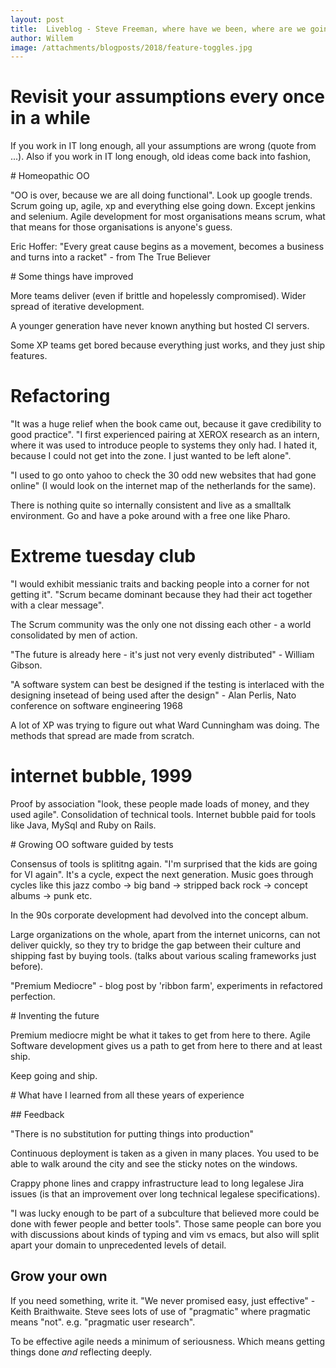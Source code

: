 ```yaml
---
layout: post
title:  Liveblog - Steve Freeman, where have we been, where are we going
author: Willem
image: /attachments/blogposts/2018/feature-toggles.jpg
---
```


# Revisit your assumptions every once in a while

If you work in IT long enough, all your assumptions are wrong (quote from ...). Also if you work in IT long enough, old ideas come back into fashion,

# Homeopathic OO

"OO is over, because we are all doing functional". Look up google trends. Scrum going up, agile, xp and everything else going down. Except jenkins and selenium. Agile development for most organisations means scrum, what that means for those organisations is anyone's guess.

Eric Hoffer: "Every great cause begins as a movement, becomes a business and turns into a racket" - from The True Believer

# Some things have improved

More teams deliver (even if brittle and hopelessly compromised). Wider spread of iterative development.

A younger generation have never known anything but hosted CI servers.

Some XP teams get bored because everything just works, and they just ship features.

# Refactoring

"It was a huge relief when the book came out, because it gave credibility to good practice". "I first experienced pairing at XEROX research as an intern, where it was used to introduce people to systems they only had. I hated it, because I could not get into the zone. I just wanted to be left alone".

"I used to go onto yahoo to check the 30 odd new websites that had gone online" (I would look on the internet map of the netherlands for the same).

There is nothing quite so internally consistent and live as a smalltalk environment. Go and have a poke around with a free one like Pharo.

# Extreme tuesday club

"I would exhibit messianic traits and backing people into a corner for not getting it". "Scrum became dominant because they had their act together with a clear message".

The Scrum community was the only one not dissing each other - a world consolidated by men of action.

"The future is already here - it's just not very evenly distributed" - William Gibson.

"A software system can best be designed if the testing is interlaced with the designing insetead of being used after the design" - Alan Perlis, Nato conference on software engineering 1968

A lot of XP was trying to figure out what Ward Cunningham was doing. The methods that spread are made from scratch. 

# internet bubble, 1999

Proof by association "look, these people made loads of money, and they used agile". Consolidation of technical tools. Internet bubble paid for tools like Java, MySql and Ruby on Rails. 

# Growing OO software guided by tests

Consensus of tools is splititng again. "I'm surprised that the kids are going for VI again". It's a cycle, expect the next generation. Music goes through cycles like this jazz combo -> big band -> stripped back rock -> concept albums -> punk etc.

In the 90s corporate development had devolved into the concept album. 

Large organizations on the whole, apart from the internet unicorns, can not deliver quickly, so they try to bridge the gap between their culture and shipping fast by buying tools. (talks about various scaling frameworks just before).

"Premium Mediocre" - blog post by 'ribbon farm', experiments in refactored perfection.

# Inventing the future

Premium mediocre might be what it takes to get from here to there. Agile Software development gives us a path to get from here to there and at least ship.

Keep going and ship.

# What have I learned from all these years of experience

## Feedback

"There is no substitution for putting things into production"

Continuous deployment is taken as a given in many places. You used to be able to walk around the city and see the sticky notes on the windows.

Crappy phone lines and crappy infrastructure lead to long legalese Jira issues (is that an improvement over long technical legalese specifications).

"I was lucky enough to be part of a subculture that believed more could be done with fewer people and better tools". Those same people can bore you with discussions about kinds of typing and vim vs emacs, but also will split apart your domain to unprecedented levels of detail.

## Grow your own

If you need something, write it. "We never promised easy, just effective" - Keith Braithwaite. Steve sees lots of use of "pragmatic" where pragmatic means "not". e.g. "pragmatic user research". 

To be effective agile needs a minimum of seriousness. Which means getting things done *and* reflecting deeply.

